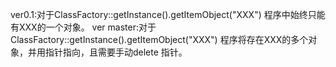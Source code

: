 ver0.1:对于ClassFactory::getInstance().getItemObject("XXX") 程序中始终只能有XXX的一个对象。
ver master:对于ClassFactory::getInstance().getItemObject("XXX") 程序将存在XXX的多个对象，并用指针指向，且需要手动delete 指针。